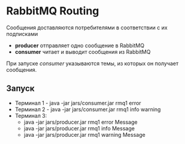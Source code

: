 # RabbitMQ Routing

Сообщения доставляются потребителями в соответствии с их подписками

* **producer** отправляет одно сообщение в RabbitMQ
* **consumer** читает и выводит сообщения из RabbitMQ

При запуске *consumer* указываются темы, из которых он получает сообщения.

## Запуск

* Терминал 1 - java -jar jars/consumer.jar rmq1 error
* Терминал 2 - java -jar jars/consumer.jar rmq1 info warning
* Терминал 3:
  * java -jar jars/producer.jar rmq1 error Message
  * java -jar jars/producer.jar rmq1 info Message
  * java -jar jars/producer.jar rmq1 warning Message
